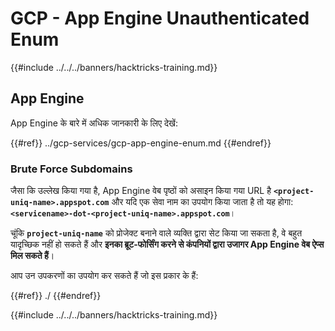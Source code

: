 # GCP - App Engine Unauthenticated Enum

{{#include ../../../banners/hacktricks-training.md}}

## App Engine

App Engine के बारे में अधिक जानकारी के लिए देखें:

{{#ref}}
../gcp-services/gcp-app-engine-enum.md
{{#endref}}

### Brute Force Subdomains

जैसा कि उल्लेख किया गया है, App Engine वेब पृष्ठों को असाइन किया गया URL है **`<project-uniq-name>.appspot.com`** और यदि एक सेवा नाम का उपयोग किया जाता है तो यह होगा: **`<servicename>-dot-<project-uniq-name>.appspot.com`**।

चूंकि **`project-uniq-name`** को प्रोजेक्ट बनाने वाले व्यक्ति द्वारा सेट किया जा सकता है, वे बहुत यादृच्छिक नहीं हो सकते हैं और **इनका ब्रूट-फोर्सिंग करने से कंपनियों द्वारा उजागर App Engine वेब ऐप्स मिल सकते हैं**।

आप उन उपकरणों का उपयोग कर सकते हैं जो इस प्रकार के हैं:

{{#ref}}
./
{{#endref}}

{{#include ../../../banners/hacktricks-training.md}}
